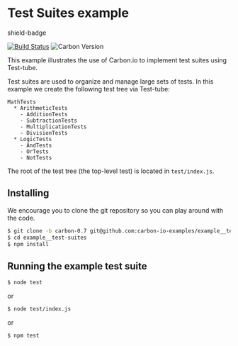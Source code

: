 # Test Suites example

shield-badge

[![Build Status](https://img.shields.io/travis/carbon-io-examples/master/example__test-suites.svg?style=flat-square)](https://travis-ci.org/carbon-io-examples/example__test-suites) ![Carbon Version](https://img.shields.io/badge/carbon--io-0.7-blue.svg?style=flat-square)

This example illustrates the use of Carbon.io to implement test suites using Test-tube.

Test suites are used to organize and manage large sets of tests. In this example we create the following test tree
via Test-tube:

```
MathTests
  * ArithmeticTests
    - AdditionTests
    - SubtractionTests
    - MultiplicationTests
    - DivisionTests
  * LogicTests
    - AndTests
    - OrTests
    - NotTests
```

The root of the test tree (the top-level test) is located in ```test/index.js```. 

## Installing

We encourage you to clone the git repository so you can play around with the code. 

```sh
$ git clone -b carbon-0.7 git@github.com:carbon-io-examples/example__test-suites.git
$ cd example__test-suites
$ npm install
```

## Running the example test suite

```sh
$ node test
```

or

```sh
$ node test/index.js
```

or 

```sh
$ npm test
```

